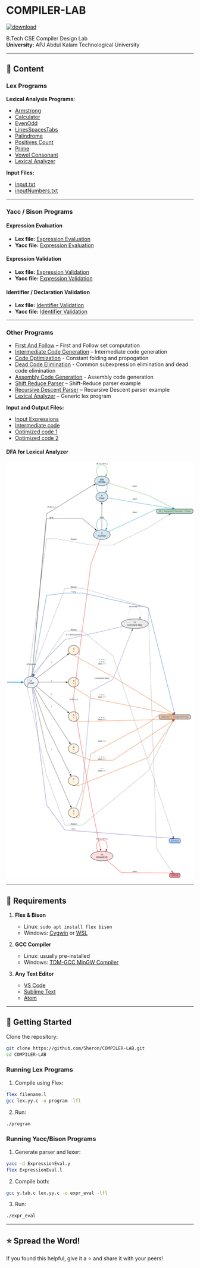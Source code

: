 # COMPILER-LAB

[![download](https://img.shields.io/badge/Direct_Download-zip-blue.svg?logo=appveyor&longCache=true&style=for-the-badge)](https://github.com/5heron/COMPILER-LAB/archive/refs/heads/main.zip)

B.Tech CSE Compiler Design Lab  
**University:** APJ Abdul Kalam Technological University

---

## 📌 Content

### **Lex Programs**
**Lexical Analysis Programs:**
- [Armstrong](Lex/armstrong.l)
- [Calculator](Lex/calculator.l)
- [EvenOdd](Lex/evenOdd.l)
- [LinesSpacesTabs](Lex/nLinesSpacesTabs.l)
- [Palindrome](Lex/palindrome.l)
- [Positives Count](Lex/positivesCnt.l)
- [Prime](Lex/prime.l)
- [Vowel Consonant](Lex/vowelConsonant.l)
- [Lexical Analyzer](Lex/lex.l)

**Input Files:**
- [input.txt](Lex/input.txt)
- [inputNumbers.txt](Lex/inputNumbers.txt)

---

### **Yacc / Bison Programs**

#### Expression Evaluation
- **Lex file:** [Expression Evaluation](Yacc/ExpressionEval.l)  
- **Yacc file:** [Expression Evaluation](Yacc/ExpressionEval.y)  

#### Expression Validation
- **Lex file:** [Expression Validation](Yacc/ValidExpression.l)  
- **Yacc file:** [Expression Validation](Yacc/ValidExpression.y)  

#### Identifier / Declaration Validation
- **Lex file:** [Identifier Validation](Yacc/ValidDeclaration.l)  
- **Yacc file:** [Identifier Validation](Yacc/ValidDeclaration.y)  

---

### **Other Programs**
- [First And Follow](firstNfollow.c) – First and Follow set computation  
- [Intermediate Code Generation](IntermediateCodeGen.c) – Intermediate code generation
- [Code Optimization](codeOptimization.c) - Constant folding and propogation
- [Dead Code Elimination](DeadCodeElimination.c) - Common subexpression elimination and dead code elimination
- [Assembly Code Generation](GenAssembly.c) - Assembly code generation
- [Shift Reduce Parser](shiftReduce.c) – Shift-Reduce parser example  
- [Recursive Descent Parser](RecursiveDescent.c) – Recursive Descent parser example  
- [Lexical Analyzer](lex.c) – Generic lex program

**Input and Output Files:**
- [Input Expressions](inputExpressions.txt)
- [Intermediate code](icode.txt)
- [Optimized code 1](opt1code.txt)
- [Optimized code 2](opt2code.txt)

#### DFA for Lexical Analyzer
<img src="lexical_dfa.svg" alt="Lexical DFA" width="600">

---

## 🔧 Requirements

1. **Flex & Bison**  
   - Linux: `sudo apt install flex bison`  
   - Windows: [Cygwin](https://www.cygwin.com/) or [WSL](https://learn.microsoft.com/en-us/windows/wsl/)

2. **GCC Compiler**  
   - Linux: usually pre-installed  
   - Windows: [TDM-GCC MinGW Compiler](https://sourceforge.net/projects/tdm-gcc/)

3. **Any Text Editor**  
   - [VS Code](https://code.visualstudio.com/)  
   - [Sublime Text](https://www.sublimetext.com/)  
   - [Atom](https://atom.io/)

---

## 🚀 Getting Started

Clone the repository:

```sh
git clone https://github.com/5heron/COMPILER-LAB.git
cd COMPILER-LAB
````

### **Running Lex Programs**

1. Compile using Flex:

```sh
flex filename.l
gcc lex.yy.c -o program -lfl
```

2. Run:

```sh
./program
```

### **Running Yacc/Bison Programs**

1. Generate parser and lexer:

```sh
yacc -d ExpressionEval.y
flex ExpressionEval.l
```

2. Compile both:

```sh
gcc y.tab.c lex.yy.c -o expr_eval -lfl
```

3. Run:

```sh
./expr_eval
```

---

## ⭐ Spread the Word!

If you found this helpful, give it a ⭐ and share it with your peers!
